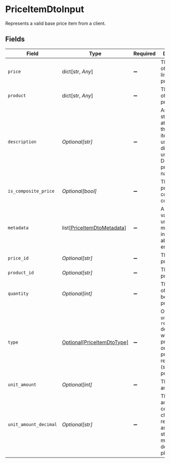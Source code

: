 # PriceItemDtoInput

Represents a valid base price item from a client.


## Fields

| Field                                                                                                                              | Type                                                                                                                               | Required                                                                                                                           | Description                                                                                                                        |
| ---------------------------------------------------------------------------------------------------------------------------------- | ---------------------------------------------------------------------------------------------------------------------------------- | ---------------------------------------------------------------------------------------------------------------------------------- | ---------------------------------------------------------------------------------------------------------------------------------- |
| `price`                                                                                                                            | dict[str, *Any*]                                                                                                                   | :heavy_minus_sign:                                                                                                                 | The snapshot of the price linked to the price item.                                                                                |
| `product`                                                                                                                          | dict[str, *Any*]                                                                                                                   | :heavy_minus_sign:                                                                                                                 | The snapshot of the product.                                                                                                       |
| `description`                                                                                                                      | *Optional[str]*                                                                                                                    | :heavy_minus_sign:                                                                                                                 | An arbitrary string attached to the price item. Often useful for displaying to users. Defaults to product name.                    |
| `is_composite_price`                                                                                                               | *Optional[bool]*                                                                                                                   | :heavy_minus_sign:                                                                                                                 | The flag for prices that contain price components.                                                                                 |
| `metadata`                                                                                                                         | list[[PriceItemDtoMetadata](../../models/shared/priceitemdtometadata.md)]                                                          | :heavy_minus_sign:                                                                                                                 | A set of key-value pairs used to store meta data information about an entity.                                                      |
| `price_id`                                                                                                                         | *Optional[str]*                                                                                                                    | :heavy_minus_sign:                                                                                                                 | The id of the price.                                                                                                               |
| `product_id`                                                                                                                       | *Optional[str]*                                                                                                                    | :heavy_minus_sign:                                                                                                                 | The id of the product.                                                                                                             |
| `quantity`                                                                                                                         | *Optional[int]*                                                                                                                    | :heavy_minus_sign:                                                                                                                 | The quantity of products being purchased.                                                                                          |
| `type`                                                                                                                             | [Optional[PriceItemDtoType]](../../models/shared/priceitemdtotype.md)                                                              | :heavy_minus_sign:                                                                                                                 | One of `one_time` or `recurring` depending on whether the price is for a one-time purchase or a recurring (subscription) purchase. |
| `unit_amount`                                                                                                                      | *Optional[int]*                                                                                                                    | :heavy_minus_sign:                                                                                                                 | The unit amount value                                                                                                              |
| `unit_amount_decimal`                                                                                                              | *Optional[str]*                                                                                                                    | :heavy_minus_sign:                                                                                                                 | The unit amount in cents to be charged, represented as a decimal string with at most 12 decimal places.                            |
